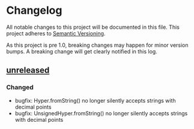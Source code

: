 # Changelog

All notable changes to this project will be documented in this
file.  This project adheres to [Semantic Versioning](http://semver.org/).

As this project is pre 1.0, breaking changes may happen for minor version
bumps.  A breaking change will get clearly notified in this log.

## [unreleased](https://github.com/stellar/js-xdr/compare/v0.0.11...master)

### Changed
- bugfix: Hyper.fromString() no longer silently accepts strings with decimal points
- bugfix: UnsignedHyper.fromString() no longer silently accepts strings with decimal points
